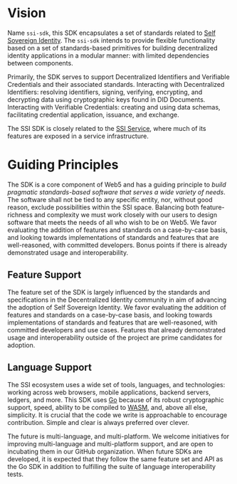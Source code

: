 # Vision

Name `ssi-sdk`, this SDK encapsulates a set of standards related to [Self Sovereign Identity](http://www.lifewithalacrity.com/2016/04/the-path-to-self-soverereign-identity.html). The `ssi-sdk` intends to provide flexible functionality based on a set of standards-based primitives for building decentralized identity applications in a modular manner: with limited dependencies between components.

Primarily, the SDK serves to support Decentralized Identifiers and Verifiable Credentials and their associated standards. Interacting with Decentralized Identifiers: resolving identifiers, signing, verifying, encrypting, and decrypting data using cryptographic keys found in DID Documents. Interacting with Verifiable Credentials: creating and using data schemas, facilitating credential application, issuance, and exchange.

The SSI SDK is closely related to the [SSI Service](https://github.com/TBD54566975/ssi-service), where much of its features are exposed in a service infrastructure.

# Guiding Principles

The SDK is a core component of Web5 and has a guiding principle to *build pragmatic standards-based software that serves a wide variety of needs*. The software shall not be tied to any specific entity, nor, without good reason, exclude possibilities within the SSI space. Balancing both feature-richness and complexity we must work closely with our users to design software that meets the needs of all who wish to be on Web5. We favor evaluating the addition of features and standards on a case-by-case basis, and looking towards implementations of standards and features that are well-reasoned, with committed developers. Bonus points if there is already demonstrated usage and interoperability.

## Feature Support

The feature set of the SDK is largely influenced by the standards and specifications in the Decentralized Identity community in aim of advancing the adoption of Self Sovereign Identity. We favor evaluating the addition of features and standards on a case-by-case basis, and looking towards implementations of standards and features that are well-reasoned, with committed developers and use cases. Features that already demonstrated usage and interoperability outside of the project are prime candidates for adoption.

## Language Support

The SSI ecosystem uses a wide set of tools, languages, and technologies: working across web browsers, mobile applications, backend servers, ledgers, and more. This SDK uses [Go](https://go.dev/) because of its robust cryptographic support, speed, ability to be compiled to [WASM](https://webassembly.org/), and, above all else, simplicity. It is crucial that the code we write is approachable to encourage contribution. Simple and clear is always preferred over clever. 

The future is multi-language, and multi-platform. We welcome initiatives for improving multi-language and multi-platform support, and are open to incubating them in our GitHub organization. When future SDKs are developed, it is expected that they follow the same feature set and API as the Go SDK in addition to fulfilling the suite of language interoperability tests.